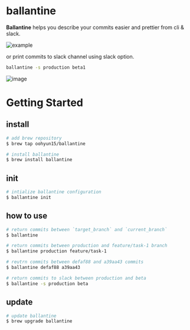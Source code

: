 # ballantine
**Ballantine** helps you describe your commits easier and prettier from cli & slack.

![example](https://user-images.githubusercontent.com/52606560/162619226-7275122c-ca55-4cab-b270-552e23149d4c.gif)

or print commits to slack channel using slack option.
```bash
ballantine -s production beta1
```

![image](https://user-images.githubusercontent.com/52606560/180467424-de1e4efd-7016-472e-b376-b6341cf78ab6.png)

# Getting Started

## install
```bash
# add brew repository
$ brew tap oohyun15/ballantine

# install ballantine
$ brew install ballantine
```

## init
```bash
# intialize ballantine configuration
$ ballantine init
```

## how to use
```bash
# return commits between `target_branch` and `current_branch`
$ ballantine

# return commits between production and feature/task-1 branch
$ ballantine production feature/task-1

# reutrn commits between defaf88 and a39aa43 commits
$ ballantine defaf88 a39aa43

# return commits to slack between production and beta
$ ballantine -s production beta
```

## update
```bash
# update ballantine
$ brew upgrade ballantine
```
